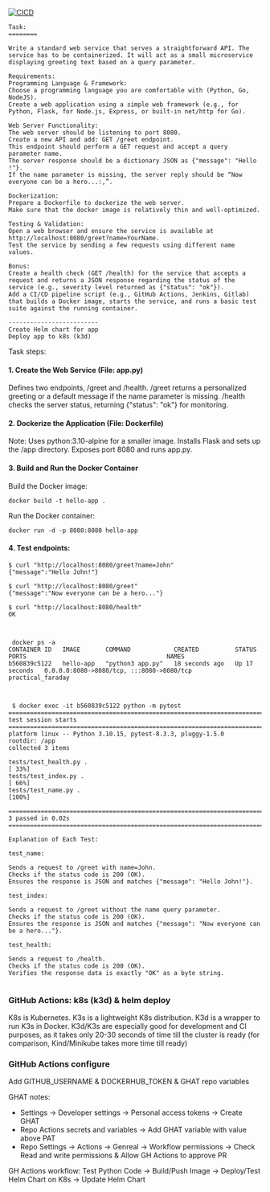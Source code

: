 [![CICD](https://github.com/adavarski/chaos-assesment-k8s/workflows/CICD/badge.svg)](https://github.com/adavarski/chaos-assesment-k8s/actions)



```
Task:
========

Write a standard web service that serves a straightforward API. The service has to be containerized. It will act as a small microservice displaying greeting text based on a query parameter.

Requirements:
Programming Language & Framework:
Choose a programming language you are comfortable with (Python, Go, NodeJS).
Create a web application using a simple web framework (e.g., for Python, Flask, for Node.js, Express, or built-in net/http for Go).

Web Server Functionality:
The web server should be listening to port 8080.
Create a new API and add: GET /greet endpoint.
This endpoint should perform a GET request and accept a query parameter name.
The server response should be a dictionary JSON as {"message": "Hello !"}.
If the name parameter is missing, the server reply should be “Now everyone can be a hero...:,”.

Dockerization:
Prepare a Dockerfile to dockerize the web server.
Make sure that the docker image is relatively thin and well-optimized.

Testing & Validation:
Open a web browser and ensure the service is available at http://localhost:8080/greet?name=YourName.
Test the service by sending a few requests using different name values.

Bonus:
Create a health check (GET /health) for the service that accepts a request and returns a JSON response regarding the status of the service (e.g., severity level returned as {"status": "ok"}).
Add a CI/CD pipeline script (e.g., GitHub Actions, Jenkins, Gitlab) that builds a Docker image, starts the service, and runs a basic test suite against the running container.

-------------------------
Create Helm chart for app
Deploy app to k8s (k3d)
```
Task steps:

#### 1. Create the Web Service (File: app.py)

Defines two endpoints, /greet and /health.
/greet returns a personalized greeting or a default message if the name parameter is missing.
/health checks the server status, returning {"status": "ok"} for monitoring.

#### 2. Dockerize the Application (File: Dockerfile)

Note: Uses python:3.10-alpine for a smaller image. Installs Flask and sets up the /app directory. Exposes port 8080 and runs app.py.

#### 3. Build and Run the Docker Container

Build the Docker image:

```
docker build -t hello-app .
```
Run the Docker container:

```
docker run -d -p 8080:8080 hello-app
```
#### 4. Test endpoints:

```
$ curl "http://localhost:8080/greet?name=John"
{"message":"Hello John!"}

$ curl "http://localhost:8080/greet"
{"message":"Now everyone can be a hero..."}

$ curl "http://localhost:8080/health"
OK



 docker ps -a
CONTAINER ID   IMAGE       COMMAND            CREATED          STATUS          PORTS                                       NAMES
b560839c5122   hello-app   "python3 app.py"   18 seconds ago   Up 17 seconds   0.0.0.0:8080->8080/tcp, :::8080->8080/tcp   practical_faraday



 $ docker exec -it b560839c5122 python -m pytest
=============================================================================================== test session starts ===============================================================================================
platform linux -- Python 3.10.15, pytest-8.3.3, pluggy-1.5.0
rootdir: /app
collected 3 items                                                                                                                                                                                                 

tests/test_health.py .                                                                                                                                                                                      [ 33%]
tests/test_index.py .                                                                                                                                                                                       [ 66%]
tests/test_name.py .                                                                                                                                                                                        [100%]

================================================================================================ 3 passed in 0.02s ================================================================================================

Explanation of Each Test:

test_name:

Sends a request to /greet with name=John.
Checks if the status code is 200 (OK).
Ensures the response is JSON and matches {"message": "Hello John!"}.

test_index:

Sends a request to /greet without the name query parameter.
Checks if the status code is 200 (OK).
Ensures the response is JSON and matches {"message": "Now everyone can be a hero..."}.

test_health:

Sends a request to /health.
Checks if the status code is 200 (OK).
Verifies the response data is exactly "OK" as a byte string.


```



### GitHub Actions: k8s (k3d) & helm deploy

K8s is Kubernetes. K3s is a lightweight K8s distribution. K3d is a wrapper to run K3s in Docker. K3d/K3s are especially good for development and CI purposes, as it takes only 20-30 seconds of time till the cluster is ready (for comparison, Kind/Minikube takes more time till ready)

### GitHub Actions configure

Add GITHUB_USERNAME & DOCKERHUB_TOKEN & GHAT repo variables

GHAT notes:

- Settings -> Developer settings -> Personal access tokens -> Create GHAT
- Repo Actions secrets and variables -> Add GHAT variable with value above PAT
- Repo Settings -> Actions -> Genreal -> Workflow permissions -> Check Read and write permissions & Allow GH Actions to approve PR

GH Actions workflow: Test Python Code -> Build/Push Image ->  Deploy/Test Helm Chart on K8s -> Update Helm Chart


